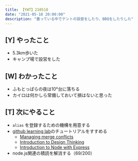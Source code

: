 ```yaml
---
title: 【YWT】210518
date: "2021-05-18 20:00:00"
description: "曇っている中でテントの設営をしたり、BBQをしたりした"
---
```


## [Y] やったこと

- 5.3km歩いた
- キャンプ場で設営をした

## [W] わかったこと

- ふもとっぱらの夜は10°台に落ちる
- カイロは何かしら常備しておいて損はないと思った

## [T] 次にやること

- `alias` を登録するための機構を用意する
- [github learning lab](https://lab.github.com/githubtraining)のチュートリアルをすすめる
  - [Managing merge conflicts](https://lab.github.com/githubtraining/managing-merge-conflicts)
  - [Introduction to Design Thinking](https://lab.github.com/githubtraining/introduction-to-design-thinking)
  - [Introduction to Node with Express](https://lab.github.com/everydeveloper/introduction-to-node-with-express)
- node.js関連の積読を解消する（69/200）

<!-- https://twitter.com/camomile_cafe/status/1395002805778194437?s=20 -->
